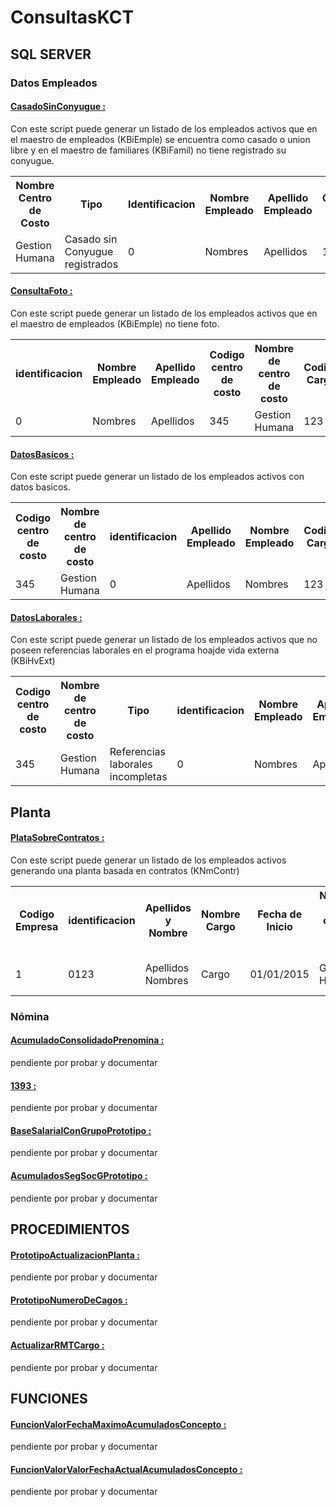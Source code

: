 ﻿# ConsultasKCT

<h2>SQL SERVER</h2>

<h3>Datos Empleados</h3>

<a href="https://github.com/alejozepol/ConsultasKtc/blob/master/SQL/CasadoSinConyugue.sql"><H4>CasadoSinConyugue :</H4></a>
<span>Con este script puede generar un listado de los empleados activos que en el maestro de empleados (KBiEmple) 
    se encuentra como casado o union libre y en el maestro de familiares (KBiFamil) no tiene registrado su conyugue.</span>

<table style="width:100%">
  <tr>
    <th>Nombre Centro de Costo</th>
    <th>Tipo</th> 
    <th>Identificacion</th>
    <th>Nombre Empleado</th>
    <th>Apellido Empleado</th>
    <th>Codigo Cargo</th>
    <th>Nombre Cargo</th>
  </tr>
  <tr>
    <td>Gestion Humana</td>
    <td>Casado sin Conyugue registrados</td> 
    <td>0</td>
    <td>Nombres</td>
    <td>Apellidos</td>
    <td>123</td>
    <td>Cargo</td>
  </tr>
</table>


<a href="https://github.com/alejozepol/ConsultasKtc/blob/master/SQL/ConsultaFoto.sql"><H4>ConsultaFoto :</H4></a>
<span>Con este script puede generar un listado de los empleados activos que en el maestro de empleados (KBiEmple) 
no tiene foto.</span>

<table style="width:100%">
  <tr>
    <th>identificacion</th>
    <th>Nombre Empleado</th>
    <th>Apellido Empleado</th>
    <th>Codigo centro de costo</th>     
    <th>Nombre de centro de costo</th>     
    <th>Codigo Cargo</th>
    <th>Nombre Cargo</th>
  </tr>
  <tr>
    <td>0</td>
    <td>Nombres</td>
    <td>Apellidos</td>
    <td>345</td> 
    <td>Gestion Humana</td>
    <td>123</td>
    <td>Cargo</td>
  </tr>
</table>

<a href="https://github.com/alejozepol/ConsultasKtc/blob/master/SQL/DatosBasicos.sql"><H4>DatosBasicos :</H4></a>
<span>Con este script puede generar un listado de los empleados activos con datos basicos.</span>

<table style="width:100%">
  <tr>
    <th>Codigo centro de costo</th>     
    <th>Nombre de centro de costo</th>     
    <th>identificacion</th>
    <th>Apellido Empleado</th>
    <th>Nombre Empleado</th>
    <th>Codigo Cargo</th>
    <th>Nombre Cargo</th>
    <th>Fecha Ingreso</th>
  </tr>
  <tr>
    <td>345</td> 
    <td>Gestion Humana</td>
    <td>0</td>
    <td>Apellidos</td>
    <td>Nombres</td>
    <td>123</td>
    <td>Cargo</td>
    <td>01/01/2015</td>
  </tr>
</table>

<a href="https://github.com/alejozepol/ConsultasKtc/blob/master/SQL/DatosLaborales.sql"><H4>DatosLaborales :</H4></a>
<span>Con este script puede generar un listado de los empleados activos que no poseen 
	referencias laborales en el programa hoajde  vida externa (KBiHvExt)</span>

<table style="width:100%">
  <tr>
    <th>Codigo centro de costo</th>     
    <th>Nombre de centro de costo</th>     
    <th>Tipo</th>
    <th>identificacion</th>
    <th>Nombre Empleado</th>
    <th>Apellido Empleado</th>
    <th>Codigo Cargo</th>
    <th>Nombre Cargo</th>
  </tr>
  <tr>
    <td>345</td> 
    <td>Gestion Humana</td>
    <td>Referencias laborales incompletas</td>
    <td>0</td>
    <td>Nombres</td>
    <td>Apellidos</td>
    <td>123</td>
    <td>Cargo</td>
  </tr>
</table>

<h2>Planta</h2>

<a href="https://github.com/alejozepol/ConsultasKtc/blob/master/SQL/PlataSobreContratos.sql"><H4>PlataSobreContratos :</H4></a>
<span>Con este script puede generar un listado de los empleados activos generando una planta
	basada en contratos (KNmContr)</span>

<table style="width:100%">
  <tr>
    <th>Codigo Empresa</th>
    <th>identificacion</th>
    <th>Apellidos y Nombre</th>
    <th>Nombre Cargo</th>
    <th>Fecha de Inicio</th>
    <th>Nombre de centro de costo</th>     
    <th>Clase de nomina</th> 
    <th>Grupo de prototipo</th>
    <th>Tipo contrato</th>
    <th>Sueldo Basico/th>
    <th>dentificación jefe</th>
    <th>Jefe Apellidos y Nombres</th>
    <th>Jefe Centro de costos</th>
  </tr>
  <tr>
    <td>1</td> 
    <td>0123</td>
    <td>Apellidos Nombres</td>
    <td>Cargo</td>
    <td>01/01/2015</td>
    <td>Gestion Humana</td>
    <td>Administrativo</td>
    <td>Ley 50</td>
    <td>Fijo</td>
    <td>1.000.000</td>
    <td>1234</td>
    <td>Apellidos y nombre Jefe</td>
    <td>Presidencia</td>
  </tr>
</table>

<h3>Nómina</h3>

<a href="https://github.com/alejozepol/ConsultasKtc/blob/master/SQL/AcumuladoConsolidadoPrenomina.sql"><H4>AcumuladoConsolidadoPrenomina :</H4></a>
<span>pendiente por probar y documentar</span>

<a href="https://github.com/alejozepol/ConsultasKtc/blob/master/SQL/1393.sql"><H4>1393 :</H4></a>
<span>pendiente por probar y documentar</span>

<a href="https://github.com/alejozepol/ConsultasKtc/blob/master/SQL/BaseSalarialConGrupoPrototipo.sql"><H4>BaseSalarialConGrupoPrototipo :</H4></a>
<span>pendiente por probar y documentar</span>

<a href="https://github.com/alejozepol/ConsultasKtc/blob/master/SQL/AcumuladosSegSocGPrototipo.sql"><H4>AcumuladosSegSocGPrototipo :</H4></a>
<span>pendiente por probar y documentar</span>


<h2>PROCEDIMIENTOS</h2>

<a href="https://github.com/alejozepol/ConsultasKtc/blob/master/SQL/PrototipoActualizacionPlanta.sql"><H4>PrototipoActualizacionPlanta :</H4></a>
<span>pendiente por probar y documentar</span>
    
<a href="https://github.com/alejozepol/ConsultasKtc/blob/master/SQL/PrototipoNumeroDeCagos.sql"><H4>PrototipoNumeroDeCagos :</H4></a>
<span>pendiente por probar y documentar</span>

<a href="https://github.com/alejozepol/ConsultasKtc/blob/master/SQL/ActualizarRMTCargo.sql"><H4>ActualizarRMTCargo :</H4></a>
<span>pendiente por probar y documentar</span>

<h2>FUNCIONES</h2>

<a href="https://github.com/alejozepol/ConsultasKtc/blob/master/SQL/FuncionValorFechaMaximoAcumuladosConcepto.sql"><H4>FuncionValorFechaMaximoAcumuladosConcepto :</H4></a>
<span>pendiente por probar y documentar</span>

<a href="https://github.com/alejozepol/ConsultasKtc/blob/master/SQL/FuncionValorValorFechaActualAcumuladosConcepto.sql"><H4>FuncionValorValorFechaActualAcumuladosConcepto :</H4></a>
<span>pendiente por probar y documentar</span>